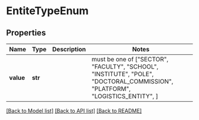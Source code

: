 # EntiteTypeEnum


## Properties
Name | Type | Description | Notes
------------ | ------------- | ------------- | -------------
**value** | **str** |  |  must be one of ["SECTOR", "FACULTY", "SCHOOL", "INSTITUTE", "POLE", "DOCTORAL_COMMISSION", "PLATFORM", "LOGISTICS_ENTITY", ]

[[Back to Model list]](../README.md#documentation-for-models) [[Back to API list]](../README.md#documentation-for-api-endpoints) [[Back to README]](../README.md)


